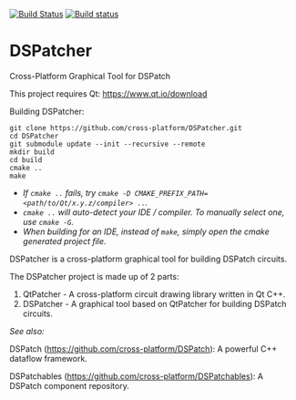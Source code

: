 [![Build Status](https://travis-ci.org/MarcusTomlinson/DSPatcher.svg?branch=master)](https://travis-ci.org/MarcusTomlinson/DSPatcher)
[![Build status](https://ci.appveyor.com/api/projects/status/nyitfgo2f56dbs6w/branch/master?svg=true)](https://ci.appveyor.com/project/MarcusTomlinson/dspatcher/branch/master)

# DSPatcher

Cross-Platform Graphical Tool for DSPatch

This project requires Qt: https://www.qt.io/download


Building DSPatcher:
```
git clone https://github.com/cross-platform/DSPatcher.git
cd DSPatcher
git submodule update --init --recursive --remote
mkdir build
cd build
cmake ..
make
```

- *If `cmake ..` fails, try `cmake -D CMAKE_PREFIX_PATH=<path/to/Qt/x.y.z/compiler> ..`.*
- *`cmake ..` will auto-detect your IDE / compiler. To manually select one, use `cmake -G`.*
- *When building for an IDE, instead of `make`, simply open the cmake generated project file.*


DSPatcher is a cross-platform graphical tool for building DSPatch circuits.

The DSPatcher project is made up of 2 parts:
1. QtPatcher - A cross-platform circuit drawing library written in Qt C++.
2. DSPatcher - A graphical tool based on QtPatcher for building DSPatch circuits.

*See also:*

DSPatch (https://github.com/cross-platform/DSPatch): A powerful C++ dataflow framework.

DSPatchables (https://github.com/cross-platform/DSPatchables): A DSPatch component repository.
